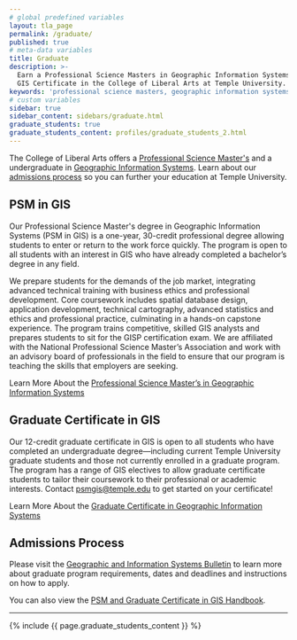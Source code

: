 ```yaml
---
# global predefined variables
layout: tla_page
permalink: /graduate/
published: true
# meta-data variables
title: Graduate
description: >-
  Earn a Professional Science Masters in Geographic Information Systems (PSM in GIS), or a
  GIS Certificate in the College of Liberal Arts at Temple University.
keywords: 'professional science masters, geographic information systems, graduate certificate, admissions'
# custom variables
sidebar: true
sidebar_content: sidebars/graduate.html
graduate_students: true
graduate_students_content: profiles/graduate_students_2.html
---
```

The College of Liberal Arts offers a [Professional Science Master's](#psm-in-gis) and a undergraduate in [Geographic Information Systems](#graduate-certificate-in-gis). Learn about our [admissions process](#admissions-process) so you can further your education at Temple University. 

## PSM in GIS
Our Professional Science Master's degree in Geographic Information Systems (PSM in GIS) is a one-year, 30-credit professional degree allowing students to enter or return to the work force quickly. The program is open to all students with an interest in GIS who have already completed a bachelor’s degree in any field.

We prepare students for the demands of the job market, integrating advanced technical training with business ethics and professional development. Core coursework includes spatial database design, application development, technical cartography, advanced statistics and ethics and professional practice, culminating in a hands-on capstone experience. The program trains competitive, skilled GIS analysts and prepares students to sit for the GISP certification exam. We are affiliated with the National Professional Science Master’s Association and work with an advisory board of professionals in the field to ensure that our program is teaching the skills that employers are seeking.

Learn More About the [Professional Science Master’s in Geographic Information Systems](http://bulletin.temple.edu/graduate/scd/cla/geographic-information-systems-certificate/)

## Graduate Certificate in GIS
Our 12-credit graduate certificate in GIS is open to all students who have completed an undergraduate degree—including current Temple University graduate students and those not currently enrolled in a graduate program. The program has a range of GIS electives to allow graduate certificate students to tailor their coursework to their professional or academic interests. Contact [psmgis@temple.edu](mailto:psmgis.temple.edu) to get started on your certificate!

Learn More About the [Graduate Certificate in Geographic Information Systems](http://bulletin.temple.edu/graduate/scd/cla/geographic-information-systems-certificate/)

## Admissions Process
Please visit the [Geographic and Information Systems Bulletin](http://bulletin.temple.edu/graduate/scd/cla/geographic-information-systems-psm/) to learn more about graduate program requirements, dates and deadlines and instructions on how to apply. 

You can also view the [PSM and Graduate Certificate in GIS Handbook](https://liberalarts.temple.edu/sites/liberalarts/files/Handbook%20for%20PSM%20and%20Certificate%20in%20GIS%2020180823%20%281%29.docx).

___

{% include {{ page.graduate_students_content }} %}
